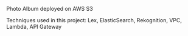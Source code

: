 
Photo Album deployed on AWS S3

Techniques used in this project: Lex, ElasticSearch, Rekognition, VPC, Lambda, API Gateway
